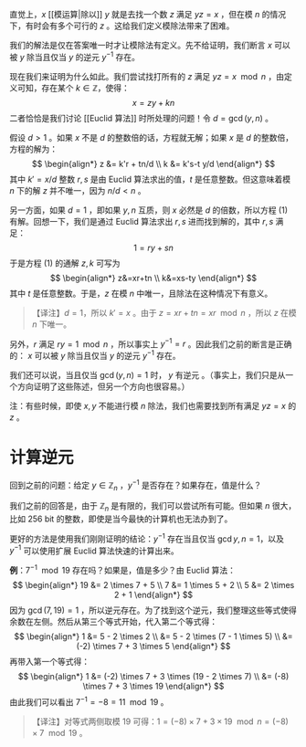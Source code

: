 直觉上，$x$ [[模运算|除以]] $y$ 就是去找一个数 $z$ 满足 $yz=x$ ，但在模 $n$ 的情况下，有时会有多个可行的 $z$ 。这给我们定义模除法带来了困难。

我们的解法是仅在答案唯一时才让模除法有定义。先不给证明，我们断言 $x$ 可以被 $y$ 除当且仅当 $y$ 的逆元 $y^{-1}$ 存在。

现在我们来证明为什么如此。我们尝试找打所有的 $z$ 满足 $yz=x \mod n$ ，由定义可知，存在某个 $k \in \mathbb{Z}$，使得：
$$x=zy+kn \tag{1}$$
二者恰恰是我们讨论 [[Euclid 算法]] 时所处理的问题！令 $d=\gcd(y,n)$ 。

假设 $d>1$ 。如果 $x$ 不是 $d$ 的整数倍的话，方程就无解；如果 $x$ 是 $d$ 的整数倍，方程的解为：
$$
\begin{align*}
z &= k'r + tn/d \\
k &= k's-t y/d
\end{align*}
$$
其中 $k'=x/d$ 整数 $r,s$ 是由 Euclid 算法求出的值，$t$ 是任意整数。但这意味着模 $n$ 下的解 $z$ 并不唯一，因为 $n/d < n$ 。

另一方面，如果 $d=1$ ，即如果 $y,n$ 互质，则 $x$ 必然是 $d$ 的倍数，所以方程 (1) 有解。回想一下，我们是通过 Euclid 算法求出 $r,s$ 进而找到解的，其中 $r,s$ 满足：
$$1=ry+sn$$
于是方程 (1) 的通解 $z,k$ 可写为
$$
\begin{align*}
z&=xr+tn \\ 
k&=xs-ty
\end{align*}
$$
其中 $t$ 是任意整数。于是，$z$ 在模 $n$ 中唯一，且除法在这种情况下有意义。
>【译注】$d=1$，所以 $k'=x$ 。由于 $z=xr+tn=xr \mod n$ ，所以 $z$ 在模 $n$ 下唯一。

另外，$r$ 满足 $ry=1 \mod n$ ，所以事实上 $y^{-1}=r$ 。因此我们之前的断言是正确的： $x$ 可以被 $y$ 除当且仅当 $y$ 的逆元 $y^{-1}$ 存在。

我们还可以说，当且仅当 $\gcd(y,n)=1$ 时， $y$ 有逆元 。（事实上，我们只是从一个方向证明了这些陈述，但另一个方向也很容易。）

注：有些时候，即使 $x,y$ 不能进行模 $n$ 除法，我们也需要找到所有满足 $yz=x$ 的 $z$ 。

# 计算逆元

回到之前的问题：给定 $y \in \mathbb{Z}_n$ ，$y^{-1}$ 是否存在？如果存在，值是什么？

我们之前的回答是，由于 $\mathbb{Z}_n$ 是有限的，我们可以尝试所有可能。但如果 $n$ 很大，比如 256 bit 的整数，即使是当今最快的计算机也无法办到了。

更好的方法是使用我们刚刚证明的结论：$y^{-1}$ 存在当且仅当 $\gcd{y,n}=1$，以及 $y^{-1}$ 可以使用扩展 Euclid 算法快速的计算出来。

**例**：$7^{-1} \mod 19$ 存在吗？如果是，值是多少？由 Euclid 算法：
$$
\begin{align*}
19 &= 2 \times 7 + 5 \\
7 &= 1 \times 5 + 2 \\
5 &= 2 \times 2 + 1
\end{align*}
$$
因为 $\gcd(7,19)=1$ ，所以逆元存在。为了找到这个逆元，我们整理这些等式使得余数在左侧。然后从第三个等式开始，代入第二个等式得：
$$
\begin{align*}
1 &= 5 - 2 \times 2 \\
&= 5 - 2 \times (7 - 1 \times 5) \\
&= (-2) \times 7 + 3 \times 5
\end{align*}
$$
再带入第一个等式得：
$$
\begin{align*}
1 &= (-2) \times 7 + 3 \times (19 - 2 \times 7) \\
 &= (-8) \times 7 + 3 \times 19
\end{align*}
$$
由此我们可以看出 $7^{-1}=-8=11 \mod 19$ 。
> 【译注】对等式两侧取模 $19$ 可得：$1 = (-8) \times 7 + 3 \times 19 \mod n=(-8) \times 7 \mod 19$ 。
